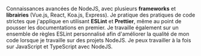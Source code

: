 

Connaissances avancées de NodeJS, avec plusieurs **frameworks** et **librairies** (Vue.js, React, Koa.js, Express). Je pratique des pratiques de code strictes que j'applique en utilisant **ESLint** et **Prettier**, même au point de pousser les documentations en premier. Je travaille également sur un ensemble de règles ESLint personnalisé afin d'améliorer la qualité de mon code lorsque je travaille sur des projets NodeJS. Je peux travailler à la fois sur JavaScript et TypeScript avec NodeJS.

